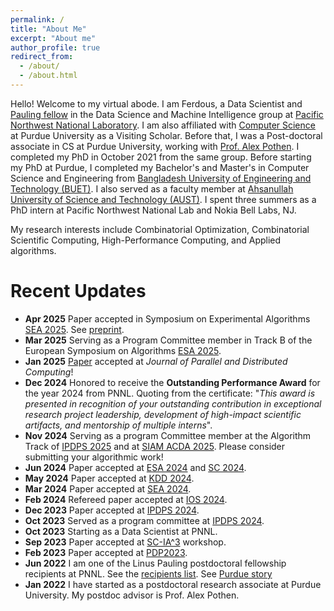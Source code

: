 ```yaml
---
permalink: /
title: "About Me"
excerpt: "About me"
author_profile: true
redirect_from: 
  - /about/
  - /about.html
---
```


Hello! Welcome to my virtual abode. I am Ferdous, a Data Scientist and [Pauling fellow](https://www.pnnl.gov/projects/linus-pauling-distinguished-postdoctoral-fellowship/recipients) in the Data Science and Machine Intelligence group at [Pacific Northwest National Laboratory](https://www.pnnl.gov/). I am also affiliated with [Computer Science](https://cs.purdue.edu) at Purdue University as a Visiting Scholar. Before that, I was a Post-doctoral associate in CS at Purdue University, working with [Prof. Alex Pothen](https://www.cs.purdue.edu/homes/apothen/). I completed my PhD in October 2021 from the same group. Before starting my PhD at Purdue, I completed my Bachelor's and Master's in Computer Science and Engineering from [Bangladesh University of Engineering and Technology (BUET)](https://cse.buet.ac.bd/). I also served as a faculty member at [Ahsanullah University of Science and Technology (AUST)](https://www.aust.edu/cse). I spent three summers as a PhD intern at Pacific Northwest National Lab and Nokia Bell Labs, NJ.

My research interests include Combinatorial Optimization, Combinatorial Scientific Computing, High-Performance Computing, and Applied algorithms.

Recent Updates
=====
* **Apr 2025** Paper accepted in Symposium on Experimental Algorithms [SEA 2025](https://regindex.github.io/sea2025.github.io/index.html). See [preprint](https://arxiv.org/abs/2403.10332). 
* **Mar 2025** Serving as a Program Committee member in Track B of the European Symposium on Algorithms [ESA 2025](https://algo-conference.org/2025/esa/).  
* **Jan 2025** [Paper](https://www.sciencedirect.com/science/article/pii/S0743731525000048) accepted at _Journal of Parallel and Distributed Computing_!
* **Dec 2024** Honored to receive the **Outstanding Performance Award** for the year 2024 from PNNL. Quoting from the certificate: "_This award is presented in recognition
of your outstanding contribution in exceptional research project leadership, development of high-impact scientific artifacts, and mentorship of multiple interns_". 
* **Nov 2024** Serving as a program Committee member at the Algorithm Track of [IPDPS 2025](https://www.ipdps.org/ipdps2025/2025-program-committee.html) and at [SIAM ACDA 2025](https://www.siam.org/conferences-events/siam-conferences/acda25/). Please consider submitting your algorithmic work!
* **Jun 2024** Paper accepted at [ESA 2024](https://algo-conference.org/2024/esa/) and [SC 2024](https://sc24.supercomputing.org/).
* **May 2024** Paper accepted at [KDD 2024](https://kdd2024.kdd.org/). 
* **Mar 2024** Paper accepted at [SEA 2024](https://sea2024.univie.ac.at/). 
* **Feb 2024** Refereed paper accepted at [IOS 2024](https://ios2024.rice.edu/refereed-papers/). 
* **Dec 2023** Paper accepted at [IPDPS 2024](https://www.ipdps.org/ipdps2024/index.html). 
* **Oct 2023** Served as a program committee at [IPDPS 2024](https://www.ipdps.org/ipdps2024/2024-program-committee.html).
* **Oct 2023** Starting as a Data Scientist at PNNL.
* **Sep 2023** Paper accepted at [SC-IA^3](https://hpc.pnl.gov/IA3/) workshop.
* **Feb 2023** Paper accepted at [PDP2023](https://www.pdp2023.org/). 
* **Jun 2022** I am one of the Linus Pauling postdoctoral fellowship recipients at PNNL. See the [recipients list](https://www.pnnl.gov/projects/linus-pauling-distinguished-postdoctoral-fellowship/recipients). See [Purdue story](https://www.cs.purdue.edu/news/articles/2022/s-m-ferdous-named-pauling-fellow.html)
* **Jan 2022** I have started as a postdoctoral research associate at Purdue University. My postdoc advisor is Prof. Alex Pothen.
